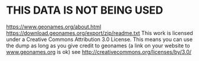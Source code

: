 # THIS DATA IS NOT BEING USED

https://www.geonames.org/about.html
https://download.geonames.org/export/zip/readme.txt
This work is licensed under a Creative Commons Attribution 3.0 License.
This means you can use the dump as long as you give credit to geonames (a link on your website to www.geonames.org is ok)
see http://creativecommons.org/licenses/by/3.0/
